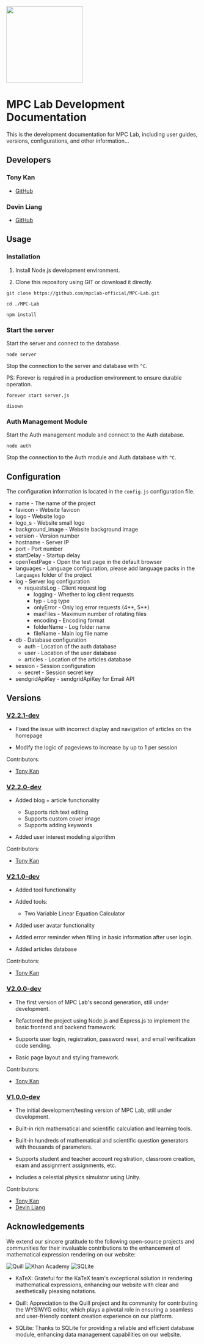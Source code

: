 <img src="http://mathscichem.com/assets/svg/-logo-light.svg" height="200">

# MPC Lab Development Documentation

This is the development documentation for MPC Lab, including user guides, versions, configurations, and other information...

## Developers

### Tony Kan

- [GitHub](https://github.com/tkanx)

### Devin Liang

- [GitHub](https://github.com/244196806qq)

## Usage

### Installation

1. Install Node.js development environment.

2. Clone this repository using GIT or download it directly.

```shell
git clone https://github.com/mpclab-official/MPC-Lab.git

cd ./MPC-Lab

npm install
```

### Start the server

Start the server and connect to the database.

```shell
node server
```

Stop the connection to the server and database with `^C`.

PS: Forever is required in a production environment to ensure durable operation.

```shell
forever start server.js

disown
```

### Auth Management Module

Start the Auth management module and connect to the Auth database.

```shell
node auth
```

Stop the connection to the Auth module and Auth database with `^C`.

## Configuration

The configuration information is located in the `config.js` configuration file.

- name - The name of the project
- favicon - Website favicon
- logo - Website logo
- logo_s - Website small logo
- background_image - Website background image
- version - Version number
- hostname - Server IP
- port - Port number
- startDelay - Startup delay
- openTestPage - Open the test page in the default browser
- languages - Language configuration, please add language packs in the `languages` folder of the project
- log - Server log configuration
  - requestsLog - Client request log
    - logging - Whether to log client requests
    - typ - Log type
    - onlyError - Only log error requests (4**, 5**)
    - maxFiles - Maximum number of rotating files
    - encoding - Encoding format
    - folderName - Log folder name
    - fileName - Main log file name
- db - Database configuration
  - auth - Location of the auth database
  - user - Location of the user database
  - articles - Location of the articles database
- session - Session configuration
  - secret - Session secret key
- sendgridApiKey - sendgridApiKey for Email API

## Versions

### [V2.2.1-dev](https://github.com/mpclab-official/MPC-Lab/releases/tag/v2.2.1-dev)

- Fixed the issue with incorrect display and navigation of articles on the homepage

- Modify the logic of pageviews to increase by up to 1 per session

Contributors:

- [Tony Kan](#tony-kan)

### [V2.2.0-dev](https://github.com/mpclab-official/MPC-Lab/releases/tag/v2.2.0-dev)

- Added blog + article functionality

  - Supports rich text editing
  - Supports custom cover image
  - Supports adding keywords

- Added user interest modeling algorithm

Contributors:

- [Tony Kan](#tony-kan)

### [V2.1.0-dev](https://github.com/mpclab-official/MPC-Lab/releases/tag/v2.1.0-dev)

- Added tool functionality

- Added tools:

  - Two Variable Linear Equation Calculator

- Added user avatar functionality

- Added error reminder when filling in basic information after user login.

- Added articles database

Contributors:

- [Tony Kan](#tony-kan)

### [V2.0.0-dev](https://github.com/mpclab-official/MPC-Lab/releases/tag/v2.0.0-dev)

- The first version of MPC Lab's second generation, still under development.

- Refactored the project using Node.js and Express.js to implement the basic frontend and backend framework.

- Supports user login, registration, password reset, and email verification code sending.

- Basic page layout and styling framework.

Contributors:

- [Tony Kan](#tony-kan)

### [V1.0.0-dev](https://github.com/mpclab-official/MPC-Lab/releases/tag/v1.0.0)

- The initial development/testing version of MPC Lab, still under development.

- Built-in rich mathematical and scientific calculation and learning tools.

- Built-in hundreds of mathematical and scientific question generators with thousands of parameters.

- Supports student and teacher account registration, classroom creation, exam and assignment assignments, etc.

- Includes a celestial physics simulator using Unity.

Contributors:

- [Tony Kan](#tony-kan)
- [Devin Liang](#devin-liang)

## Acknowledgements

We extend our sincere gratitude to the following open-source projects and communities for their invaluable contributions to the enhancement of mathematical expression rendering on our website:

![Quill](https://img.shields.io/badge/Quill-52B0E7?style=for-the-badge&logo=apache&logoColor=white)
![Khan Academy](https://img.shields.io/badge/KhanAcademy-%2314BF96.svg?style=for-the-badge&logo=KhanAcademy&logoColor=white)
![SQLite](https://img.shields.io/badge/sqlite-%2307405e.svg?style=for-the-badge&logo=sqlite&logoColor=white)

- KaTeX: Grateful for the KaTeX team's exceptional solution in rendering mathematical expressions, enhancing our website with clear and aesthetically pleasing notations.

- Quill: Appreciation to the Quill project and its community for contributing the WYSIWYG editor, which plays a pivotal role in ensuring a seamless and user-friendly content creation experience on our platform.

- SQLite: Thanks to SQLite for providing a reliable and efficient database module, enhancing data management capabilities on our website.
